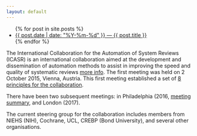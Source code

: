 ```yaml
---
layout: default
---
```


<ul>
  {% for post in site.posts %}
    <li>
      <a href="{{ post.url }}">{{ post.date | date: "%Y-%m-%d" }} &mdash; {{ post.title }}</a>
    </li>
  {% endfor %}
</ul>

The International Collaboration for the Automation of System Reviews (ICASR) is an international collaboration aimed at the development and dissemination of automation methods to assist in improving the speed and quality of systematic reviews [more info](https://systematicreviewsjournal.biomedcentral.com/articles/10.1186/s13643-018-0740-7). The first meeting was held on 2 October 2015, Vienna, Austria. This first meeting established a set of [8 principles for the collaboration](http://ebrnetwork.org/the-vienna-principles/).

There have been two subsequent meetings: in Philadelphia (2016, [meeting summary](https://systematicreviewsjournal.biomedcentral.com/articles/10.1186/s13643-017-0667-4), and London (2017).

The current steering group for the collaboration includes members from NIEHS (NIH), Cochrane, UCL, CREBP (Bond University), and several other organisations.
